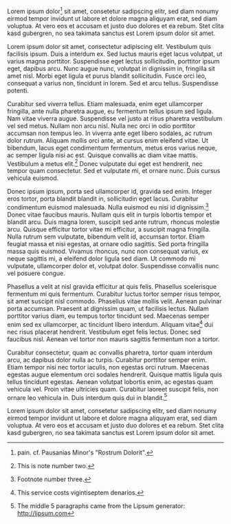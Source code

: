 Lorem ipsum dolor[^1] sit amet, consetetur sadipscing elitr, sed diam nonumy eirmod
tempor invidunt ut labore et dolore magna aliquyam erat, sed diam voluptua. At
vero eos et accusam et justo duo dolores et ea rebum. Stet clita kasd
gubergren, no sea takimata sanctus est Lorem ipsum dolor sit amet.

Lorem ipsum dolor sit amet, consectetur adipiscing elit. Vestibulum quis
facilisis ipsum. Duis a interdum ex. Sed luctus mauris eget lacus volutpat, ut
varius magna porttitor. Suspendisse eget lectus sollicitudin, porttitor ipsum
eget, dapibus arcu. Nunc augue nunc, volutpat in dignissim in, fringilla sit
amet nisl. Morbi eget ligula et purus blandit sollicitudin. Fusce orci leo,
consequat a varius non, tincidunt in lorem. Sed et arcu tellus. Suspendisse
potenti.

Curabitur sed viverra tellus. Etiam malesuada, enim eget ullamcorper fringilla,
ante nulla pharetra augue, eu fermentum tellus ipsum sed ligula. Nam vitae
viverra augue. Suspendisse vel justo at risus pharetra vestibulum vel sed
metus. Nullam non arcu nisl. Nulla nec orci in odio porttitor accumsan non
tempus leo. In viverra ante eget libero sodales, ac rutrum dolor rutrum.
Aliquam mollis orci ante, at cursus enim eleifend vitae. Ut bibendum, lacus
eget condimentum fermentum, metus eros varius neque, ac semper ligula nisi ac
est. Quisque convallis ac diam vitae mattis. Vestibulum a metus elit.[^2] Donec
vulputate dui eget est hendrerit, nec tempor quam consectetur. Sed et vulputate
mi, et ornare nunc. Duis cursus vehicula euismod.

Donec ipsum ipsum, porta sed ullamcorper id, gravida sed enim. Integer eros
tortor, porta blandit blandit in, sollicitudin eget lacus. Curabitur
condimentum euismod malesuada. Nulla euismod eu nisi id dignissim.[^3] Donec vitae
faucibus mauris. Nullam quis elit in turpis lobortis tempor et blandit arcu.
Duis magna lorem, suscipit sed ante rutrum, rhoncus molestie arcu. Quisque
efficitur tortor vitae mi efficitur, a suscipit magna fringilla. Nulla rutrum
sem vulputate, bibendum velit id, accumsan tortor. Etiam feugiat massa et nisi
egestas, at ornare odio sagittis. Sed porta fringilla massa quis euismod.
Vivamus rhoncus, nunc non consequat varius, ex neque sagittis mi, a eleifend
dolor ligula sed diam. Ut commodo mi vulputate, ullamcorper dolor et, volutpat
dolor. Suspendisse convallis nunc vel posuere congue.

Phasellus a velit at nisl gravida efficitur at quis felis. Phasellus
scelerisque fermentum mi quis fermentum. Curabitur luctus tortor semper risus
tempor, sit amet suscipit nisl commodo. Phasellus vitae mollis velit. Aenean
pulvinar porta accumsan. Praesent at dignissim quam, ut facilisis lectus.
Nullam porttitor varius diam, eu tempus tortor tincidunt sed. Maecenas semper
enim sed ex ullamcorper, ac tincidunt libero interdum. Aliquam vitae[^4] dui nec
risus placerat hendrerit. Vestibulum eget felis lectus. Donec sed faucibus
nisl. Aenean vel tortor non mauris sagittis fermentum non a tortor.

Curabitur consectetur, quam ac convallis pharetra, tortor quam interdum arcu,
ac dapibus dolor nulla ac turpis. Curabitur porttitor semper enim. Etiam tempor
nisi nec tortor iaculis, non egestas orci rutrum. Maecenas egestas augue
elementum orci sodales hendrerit. Quisque mattis ligula quis tellus tincidunt
egestas. Aenean volutpat lobortis enim, ac egestas quam vehicula vel. Proin
vitae ultricies quam. Curabitur laoreet suscipit felis, non ornare leo vehicula
in. Duis interdum quis dui in blandit.[^5]


Lorem ipsum dolor sit amet, consetetur sadipscing elitr, sed diam nonumy eirmod
tempor invidunt ut labore et dolore magna aliquyam erat, sed diam voluptua. At
vero eos et accusam et justo duo dolores et ea rebum. Stet clita kasd
gubergren, no sea takimata sanctus est Lorem ipsum dolor sit amet.

[^1]: pain. cf. Pausanias Minor's "Rostrum Dolorit".
[^2]: This is note number two.
[^3]: Footnote number three.
[^4]: This service costs vigintiseptem denarios.
[^5]: The middle 5 paragraphs came from the Lipsum generator: http://lipsum.com
